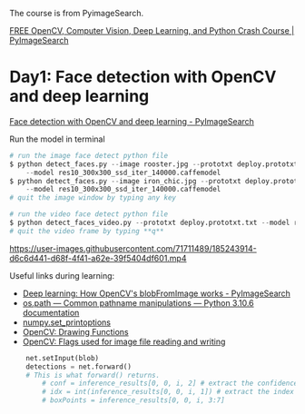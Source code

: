 The course is from PyimageSearch.

[FREE OpenCV, Computer Vision, Deep Learning, and Python Crash Course | PyImageSearch](https://pyimagesearch.com/free-opencv-computer-vision-deep-learning-crash-course/)

# Day1: Face detection with OpenCV and deep learning
[Face detection with OpenCV and deep learning - PyImageSearch](https://pyimagesearch.com/2018/02/26/face-detection-with-opencv-and-deep-learning/)

Run the model in terminal
```python
# run the image face detect python file
$ python detect_faces.py --image rooster.jpg --prototxt deploy.prototxt.txt \
	--model res10_300x300_ssd_iter_140000.caffemodel
$ python detect_faces.py --image iron_chic.jpg --prototxt deploy.prototxt.txt \
	--model res10_300x300_ssd_iter_140000.caffemodel
# quit the image window by typing any key

# run the video face detect python file
$ python detect_faces_video.py --prototxt deploy.prototxt.txt --model res10_300x300_ssd_iter_140000.caffemodel
# quit the video frame by typing **q**
```

https://user-images.githubusercontent.com/71711489/185243914-d6c6d441-d68f-4f41-a62e-39f5404df601.mp4

Useful links during learning:
- [Deep learning: How OpenCV's blobFromImage works - PyImageSearch](https://pyimagesearch.com/2017/11/06/deep-learning-opencvs-blobfromimage-works/)
- [os.path — Common pathname manipulations — Python 3.10.6 documentation](https://docs.python.org/3/library/os.path.html)
- [numpy.set_printoptions](https://numpy.org/doc/stable/reference/generated/numpy.set_printoptions.html)
- [OpenCV: Drawing Functions](https://docs.opencv.org/3.4/d6/d6e/group__imgproc__draw.html#ga07d2f74cadcf8e305e810ce8eed13bc9)
- [OpenCV: Flags used for image file reading and writing](https://docs.opencv.org/3.4/d8/d6a/group__imgcodecs__flags.html#ga61d9b0126a3e57d9277ac48327799c80)

```python
	net.setInput(blob)
	detections = net.forward()
	# This is what forward() returns.
		# conf = inference_results[0, 0, i, 2] # extract the confidence (i.e., probability)
		# idx = int(inference_results[0, 0, i, 1]) # extract the index of the class label
		# boxPoints = inference_results[0, 0, i, 3:7]
```  
